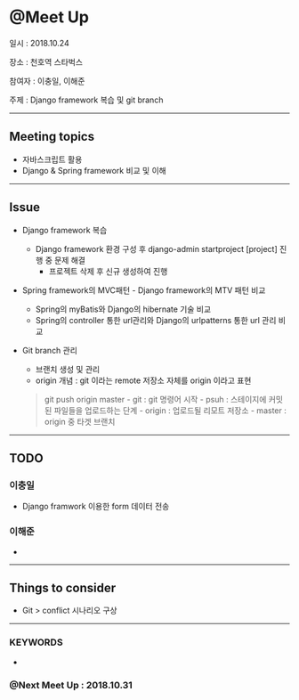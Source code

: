 
# @Meet Up

일시 : 2018.10.24

장소 : 천호역 스타벅스

참여자 : 이충일, 이해준

주제 : Django framework 복습 및 git branch

---

## Meeting topics

- 자바스크립트 활용
- Django & Spring framework 비교 및 이해

---

## Issue

- Django framework 복습
    - Django framework 환경 구성 후 django-admin startproject [project] 진행 중 문제 해결
        - 프로젝트 삭제 후 신규 생성하여 진행
    
- Spring framework의 MVC패턴 - Django framework의 MTV 패턴 비교
    - Spring의 myBatis와 Django의 hibernate 기술 비교
    - Spring의 controller 통한 url관리와 Django의 urlpatterns 통한 url 관리 비교

- Git branch 관리
    - 브랜치 생성 및 관리
    - origin 개념 : git 이라는 remote 저장소 자체를 origin 이라고 표현
    > git push origin master
        - git : git 명령어 시작
        - psuh : 스테이지에 커밋된 파일들을 업로드하는 단계
        - origin : 업로드될 리모트 저장소
        - master : origin 중 타겟 브랜치

---

## TODO

### 이충일
- Django framwork 이용한 form 데이터 전송

### 이해준
- 

---


## Things to consider
- Git > conflict 시나리오 구상

---

### KEYWORDS
- 

### @Next Meet Up : 2018.10.31